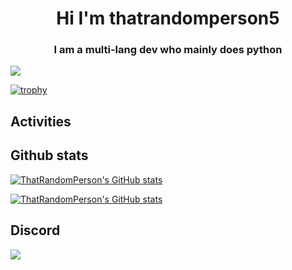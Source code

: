 <h1 align="center">Hi I'm thatrandomperson5</h1>
<h3 align="center">I am a multi-lang dev who mainly does python</h3>


![](https://komarev.com/ghpvc/?username=thatrandomperson5)

[![trophy](https://github-profile-trophy.vercel.app/?username=thatrandomperson5)](https://github.com/ryo-ma/github-profile-trophy)

## Activities

## Github stats

[![ThatRandomPerson's GitHub stats](https://github-readme-stats.vercel.app/api/top-langs?username=thatrandomperson5)](https://github.com/anuraghazra/github-readme-stats)

[![ThatRandomPerson's GitHub stats](https://github-readme-stats.vercel.app/api?username=thatrandomperson5)](https://github.com/anuraghazra/github-readme-stats)

## Discord

<a href="https://discord.gg/Ja5CvWgmdc"><img src="https://md-embed-discord-bot.dragonhunter1.repl.co/api?tg=not%20logged%20in&hash=4644"></a>

